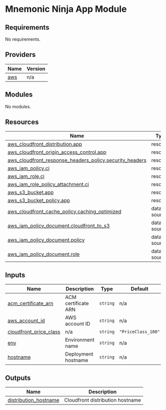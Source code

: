 # Mnemonic Ninja App Module

<!-- BEGINNING OF PRE-COMMIT-TERRAFORM DOCS HOOK -->
## Requirements

No requirements.

## Providers

| Name | Version |
|------|---------|
| <a name="provider_aws"></a> [aws](#provider\_aws) | n/a |

## Modules

No modules.

## Resources

| Name | Type |
|------|------|
| [aws_cloudfront_distribution.app](https://registry.terraform.io/providers/hashicorp/aws/latest/docs/resources/cloudfront_distribution) | resource |
| [aws_cloudfront_origin_access_control.app](https://registry.terraform.io/providers/hashicorp/aws/latest/docs/resources/cloudfront_origin_access_control) | resource |
| [aws_cloudfront_response_headers_policy.security_headers](https://registry.terraform.io/providers/hashicorp/aws/latest/docs/resources/cloudfront_response_headers_policy) | resource |
| [aws_iam_policy.ci](https://registry.terraform.io/providers/hashicorp/aws/latest/docs/resources/iam_policy) | resource |
| [aws_iam_role.ci](https://registry.terraform.io/providers/hashicorp/aws/latest/docs/resources/iam_role) | resource |
| [aws_iam_role_policy_attachment.ci](https://registry.terraform.io/providers/hashicorp/aws/latest/docs/resources/iam_role_policy_attachment) | resource |
| [aws_s3_bucket.app](https://registry.terraform.io/providers/hashicorp/aws/latest/docs/resources/s3_bucket) | resource |
| [aws_s3_bucket_policy.app](https://registry.terraform.io/providers/hashicorp/aws/latest/docs/resources/s3_bucket_policy) | resource |
| [aws_cloudfront_cache_policy.caching_optimized](https://registry.terraform.io/providers/hashicorp/aws/latest/docs/data-sources/cloudfront_cache_policy) | data source |
| [aws_iam_policy_document.cloudfront_to_s3](https://registry.terraform.io/providers/hashicorp/aws/latest/docs/data-sources/iam_policy_document) | data source |
| [aws_iam_policy_document.policy](https://registry.terraform.io/providers/hashicorp/aws/latest/docs/data-sources/iam_policy_document) | data source |
| [aws_iam_policy_document.role](https://registry.terraform.io/providers/hashicorp/aws/latest/docs/data-sources/iam_policy_document) | data source |

## Inputs

| Name | Description | Type | Default | Required |
|------|-------------|------|---------|:--------:|
| <a name="input_acm_certificate_arn"></a> [acm\_certificate\_arn](#input\_acm\_certificate\_arn) | ACM certificate ARN | `string` | n/a | yes |
| <a name="input_aws_account_id"></a> [aws\_account\_id](#input\_aws\_account\_id) | AWS account ID | `string` | n/a | yes |
| <a name="input_cloudfront_price_class"></a> [cloudfront\_price\_class](#input\_cloudfront\_price\_class) | n/a | `string` | `"PriceClass_100"` | no |
| <a name="input_env"></a> [env](#input\_env) | Environment name | `string` | n/a | yes |
| <a name="input_hostname"></a> [hostname](#input\_hostname) | Deployment hostname | `string` | n/a | yes |

## Outputs

| Name | Description |
|------|-------------|
| <a name="output_distribution_hostname"></a> [distribution\_hostname](#output\_distribution\_hostname) | Cloudfront distribution hostname |
<!-- END OF PRE-COMMIT-TERRAFORM DOCS HOOK -->
